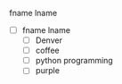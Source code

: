 fname lname
   - [ ] fname lname
     - [ ] Denver
     - [ ] coffee
     - [ ] python programming
     - [ ] purple
